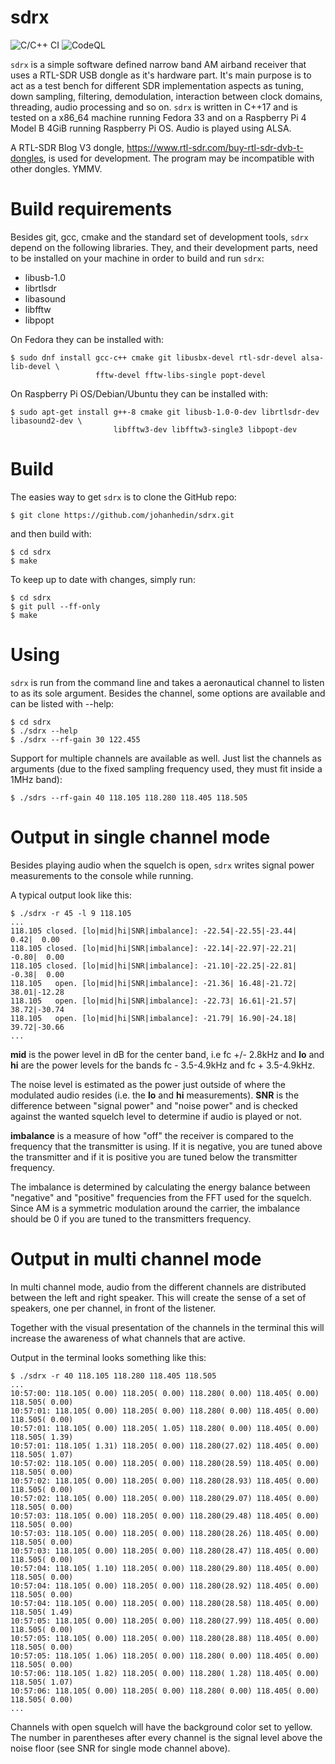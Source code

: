 sdrx
====

![C/C++ CI](https://github.com/johanhedin/sdrx/workflows/C/C++%20CI/badge.svg)
![CodeQL](https://github.com/johanhedin/sdrx/workflows/CodeQL/badge.svg)

`sdrx` is a simple software defined narrow band AM airband receiver that uses a
RTL-SDR USB dongle as it's hardware part. It's main purpose is to act as a test
bench for different SDR implementation aspects as tuning, down sampling,
filtering, demodulation, interaction between clock domains, threading, audio
processing and so on. `sdrx` is written in C++17 and is tested on a x86_64
machine running Fedora 33 and on a Raspberry Pi 4 Model B 4GiB running
Raspberry Pi OS. Audio is played using ALSA.

A RTL-SDR Blog V3 dongle, https://www.rtl-sdr.com/buy-rtl-sdr-dvb-t-dongles,
is used for development. The program may be incompatible with other dongles.
YMMV.


Build requirements
====
Besides git, gcc, cmake and the standard set of development tools, `sdrx`
depend on the following libraries. They, and their development parts, need to
be installed on your machine in order to build and run `sdrx`:

 * libusb-1.0
 * librtlsdr
 * libasound
 * libfftw
 * libpopt

On Fedora they can be installed with:

    $ sudo dnf install gcc-c++ cmake git libusbx-devel rtl-sdr-devel alsa-lib-devel \
                       fftw-devel fftw-libs-single popt-devel

On Raspberry Pi OS/Debian/Ubuntu they can be installed with:

    $ sudo apt-get install g++-8 cmake git libusb-1.0-0-dev librtlsdr-dev libasound2-dev \
                           libfftw3-dev libfftw3-single3 libpopt-dev


Build
====
The easies way to get `sdrx` is to clone the GitHub repo:

    $ git clone https://github.com/johanhedin/sdrx.git

and then build with:

    $ cd sdrx
    $ make

To keep up to date with changes, simply run:

    $ cd sdrx
    $ git pull --ff-only
    $ make


Using
====
`sdrx` is run from the command line and takes a aeronautical channel to listen
to as its sole argument. Besides the channel, some options are available and can
be listed with --help:

    $ cd sdrx
    $ ./sdrx --help
    $ ./sdrx --rf-gain 30 122.455

Support for multiple channels are available as well. Just list the channels as
arguments (due to the fixed sampling frequency used, they must fit inside a
1MHz band):

    $ ./sdrs --rf-gain 40 118.105 118.280 118.405 118.505


Output in single channel mode
====
Besides playing audio when the squelch is open, `sdrx` writes signal power
measurements to the console while running.

A typical output look like this:

    $ ./sdrx -r 45 -l 9 118.105
    ...
    118.105 closed. [lo|mid|hi|SNR|imbalance]: -22.54|-22.55|-23.44|  0.42|  0.00
    118.105 closed. [lo|mid|hi|SNR|imbalance]: -22.14|-22.97|-22.21| -0.80|  0.00
    118.105 closed. [lo|mid|hi|SNR|imbalance]: -21.10|-22.25|-22.81| -0.38|  0.00
    118.105   open. [lo|mid|hi|SNR|imbalance]: -21.36| 16.48|-21.72| 38.01|-12.28
    118.105   open. [lo|mid|hi|SNR|imbalance]: -22.73| 16.61|-21.57| 38.72|-30.74
    118.105   open. [lo|mid|hi|SNR|imbalance]: -21.79| 16.90|-24.18| 39.72|-30.66
    ...

**mid** is the power level in dB for the center band, i.e fc +/- 2.8kHz and
**lo** and **hi** are the power levels for the bands fc - 3.5-4.9kHz and
fc + 3.5-4.9kHz.

The noise level is estimated as the power just outside of where the modulated
audio resides (i.e. the **lo** and **hi** measurements). **SNR** is the
difference between "signal power" and "noise power" and is checked against the
wanted squelch level to determine if audio is played or not.

**imbalance** is a measure of how "off" the receiver is compared to the frequency
that the transmitter is using. If it is negative, you are tuned above the
transmitter and if it is positive you are tuned below the transmitter frequency.

The imbalance is determined by calculating the energy balance between "negative"
and "positive" frequencies from the FFT used for the squelch. Since AM is a
symmetric modulation around the carrier, the imbalance should be 0 if you are
tuned to the transmitters frequency.


Output in multi channel mode
====
In multi channel mode, audio from the different channels are distributed between
the left and right speaker. This will create the sense of a set of speakers,
one per channel, in front of the listener.

Together with the visual presentation of the channels in the terminal this
will increase the awareness of what channels that are active.

Output in the terminal looks something like this:

    $ ./sdrx -r 40 118.105 118.280 118.405 118.505
    ...
    10:57:00: 118.105( 0.00) 118.205( 0.00) 118.280( 0.00) 118.405( 0.00) 118.505( 0.00)
    10:57:01: 118.105( 0.00) 118.205( 0.00) 118.280( 0.00) 118.405( 0.00) 118.505( 0.00)
    10:57:01: 118.105( 0.00) 118.205( 1.05) 118.280( 0.00) 118.405( 0.00) 118.505( 1.39)
    10:57:01: 118.105( 1.31) 118.205( 0.00) 118.280(27.02) 118.405( 0.00) 118.505( 1.07)
    10:57:02: 118.105( 0.00) 118.205( 0.00) 118.280(28.59) 118.405( 0.00) 118.505( 0.00)
    10:57:02: 118.105( 0.00) 118.205( 0.00) 118.280(28.93) 118.405( 0.00) 118.505( 0.00)
    10:57:02: 118.105( 0.00) 118.205( 0.00) 118.280(29.07) 118.405( 0.00) 118.505( 0.00)
    10:57:03: 118.105( 0.00) 118.205( 0.00) 118.280(29.48) 118.405( 0.00) 118.505( 0.00)
    10:57:03: 118.105( 0.00) 118.205( 0.00) 118.280(28.26) 118.405( 0.00) 118.505( 0.00)
    10:57:03: 118.105( 0.00) 118.205( 0.00) 118.280(28.47) 118.405( 0.00) 118.505( 0.00)
    10:57:04: 118.105( 1.10) 118.205( 0.00) 118.280(29.80) 118.405( 0.00) 118.505( 0.00)
    10:57:04: 118.105( 0.00) 118.205( 0.00) 118.280(28.92) 118.405( 0.00) 118.505( 0.00)
    10:57:04: 118.105( 0.00) 118.205( 0.00) 118.280(28.58) 118.405( 0.00) 118.505( 1.49)
    10:57:05: 118.105( 0.00) 118.205( 0.00) 118.280(27.99) 118.405( 0.00) 118.505( 0.00)
    10:57:05: 118.105( 0.00) 118.205( 0.00) 118.280(28.88) 118.405( 0.00) 118.505( 0.00)
    10:57:05: 118.105( 1.06) 118.205( 0.00) 118.280( 0.00) 118.405( 0.00) 118.505( 0.00)
    10:57:06: 118.105( 1.82) 118.205( 0.00) 118.280( 1.28) 118.405( 0.00) 118.505( 1.07)
    10:57:06: 118.105( 0.00) 118.205( 0.00) 118.280( 0.00) 118.405( 0.00) 118.505( 0.00)
    ...

Channels with open squelch will have the background color set to yellow. The
number in parentheses after every channel is the signal level above the noise
floor (see SNR for single mode channel above).
